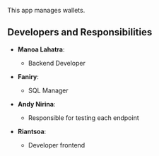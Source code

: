 This app manages wallets.
## Developers and Responsibilities

- **Manoa Lahatra**:
  - Backend Developer

- **Faniry**:
  - SQL Manager

- **Andy Nirina**:
  - Responsible for testing each endpoint

- **Riantsoa**:
  - Developer frontend
